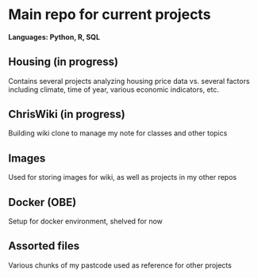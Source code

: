 # Main repo for current projects
#### Languages: Python, R, SQL

## Housing (in progress)
Contains several projects analyzing housing price data vs. several factors including climate, time of year, various economic indicators, etc.  

## ChrisWiki (in progress)
Building wiki clone to manage my note for classes and other topics

## Images
Used for storing images for wiki, as well as projects in my other repos

## Docker (OBE)
Setup for docker environment, shelved for now

## Assorted files
Various chunks of my pastcode used as reference for other projects
